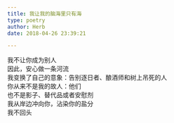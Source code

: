 ```yaml
---  
title: 我让我的脑海里只有海  
type: poetry  
author: Herb  
date: 2018-04-26 23:39:21  

---  
```

我不让你成为别人  
因此，安心做一条河流  
我变换了自己的意象：告别逐日者、酿酒师和树上吊死的人  
你从来不是我的故人：他们  
也不是影子、替代品或者安慰剂  
我从岸边冲向你，沾染你的盐分  
我不回头  
